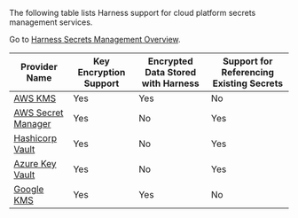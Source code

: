 The following table lists Harness support for cloud platform secrets management services.

Go to [Harness Secrets Management Overview](/docs/platform/tecrets/tecrets-management/add-an-aws-kms-secrets-manager).

| Provider Name                                                               | Key Encryption Support | Encrypted Data Stored with Harness | Support for Referencing Existing Secrets |
| --------------------------------------------------------------------------- | ---------------------- | ------------------------------------ | ---------------------------------------- |
| [AWS KMS](/docs/platform/tecrets/tecrets-management/add-an-aws-kms-secrets-manager)       | Yes                    | Yes                                  | No                                       |
| [AWS Secret Manager](/docs/platform/tecrets/tecrets-management/add-an-aws-secret-manager) | Yes                    | No                                   | Yes                                      |
| [Hashicorp Vault](/docs/platform/tecrets/tecrets-management/add-hashicorp-vault)         | Yes                    | No                                   | Yes                                      |
| [Azure Key Vault](/docs/platform/tecrets/tecrets-management/azure-key-vault)              | Yes                    | No                                   | Yes                                      |
| [Google KMS](/docs/platform/tecrets/tecrets-management/add-google-kms-secrets-manager)   | Yes                    | Yes                                  | No                                       |